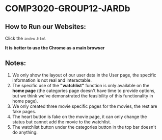 # COMP3020-GROUP12-JARDb

## How to Run our Websites:
Click the ```index.html```

**It is better to use the Chrome as a main browser**



## Notes:
1. We only show the layout of our user data in the User page, the specific information is not real and interactable.
2. The specific use of the **"watchlist"** function is only available on the **home page** (the categories page doesn't have time to provide options, but we think we've demonstrated the feasibility of this functionality in home page).
3. We only created three movie specific pages for the movies, the rest are fake pages.
4. The heart button is fake on the movie page, it can only change the status but cannot add the movie to the watchlist. 
5. The watchlist button under the categories button in the top bar doesn't do anything.

